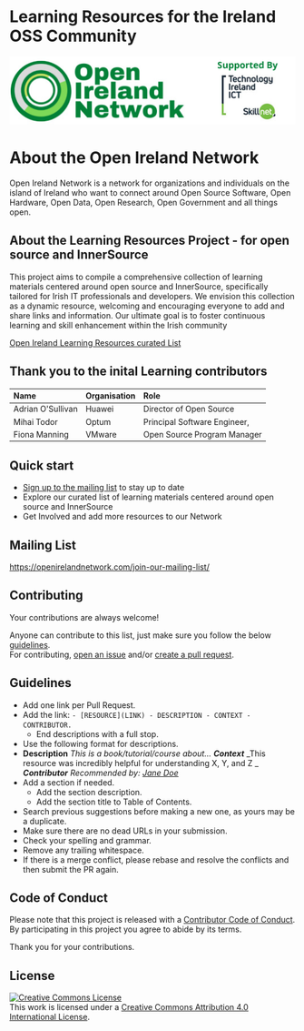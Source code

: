 # Learning Resources for the Ireland OSS Community
<img src="Images\OIN_logo.png" width="600">

# About the Open Ireland Network

Open Ireland Network is a network for organizations and individuals on the island of Ireland who want to connect around Open Source Software, Open Hardware, Open Data, Open Research, Open Government and all things open.
## About the Learning Resources Project - for open source and InnerSource


This project aims to compile a comprehensive collection of learning materials centered around open source and InnerSource, specifically tailored for Irish IT professionals and developers. We envision this collection as a dynamic resource, welcoming and encouraging everyone to add and share links and information. Our ultimate goal is to foster continuous learning and skill enhancement within the Irish community

[Open Ireland Learning Resources curated List](Learning.md)

## Thank you to the inital Learning contributors

|Name                  	|Organisation   	        |Role                     			    |
| :-------------------- | :---------------------- | :-------------------------------- |
|Adrian O'Sullivan     	|Huawei 		              |Director of Open Source			      |
|Mihai Todor	       	  |Optum 			              |Principal Software Engineer,		    |
|Fiona Manning 		      |VMware 		              |Open Source Program Manager			  |

 
## Quick start

- [Sign up to the mailing list](#mailing-list) to stay up to date
- Explore our curated list of learning materials centered around open source and InnerSource 
- Get Involved and add more resources to our Network


## Mailing List

https://openirelandnetwork.com/join-our-mailing-list/

## Contributing


Your contributions are always welcome!

Anyone can contribute to this list, just make sure you follow the below [guidelines](#guidelines).\
For contributing, [open an issue](https://github.com/Open-Ireland-Network/Learning1/issues) and/or [create a pull request](https://github.com/Open-Ireland-Network/Learning1/pulls).

## Guidelines

- Add one link per Pull Request.
- Add the link: `- [RESOURCE](LINK) - DESCRIPTION - CONTEXT - CONTRIBUTOR.`
  - End descriptions with a full stop.
- Use the following format for descriptions.
- **Description** _This is a book/tutorial/course about..._ _**Context**_ _This resource was incredibly helpful for understanding X, Y, and Z _ _**Contributor**_ _Recommended by: [Jane Doe](https://github.com/janedoe)_ 
- Add a section if needed.
  - Add the section description.
  - Add the section title to Table of Contents.
- Search previous suggestions before making a new one, as yours may be a duplicate.
- Make sure there are no dead URLs in your submission.
- Check your spelling and grammar.
- Remove any trailing whitespace.
- If there is a merge conflict, please rebase and resolve the conflicts and then submit the PR again.

## Code of Conduct

Please note that this project is released with a [Contributor Code of Conduct](CODE-OF-CONDUCT).\
By participating in this project you agree to abide by its terms.

Thank you for your contributions.


## License
<a rel="license" href="http://creativecommons.org/licenses/by/4.0/"><img alt="Creative Commons License" style="border-width:0" src="https://i.creativecommons.org/l/by/4.0/88x31.png" /></a><br />This work is licensed under a <a rel="license" href="http://creativecommons.org/licenses/by/4.0/">Creative Commons Attribution 4.0 International License</a>.



